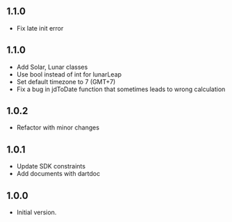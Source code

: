 ## 1.1.0
- Fix late init error

## 1.1.0
- Add Solar, Lunar classes
- Use bool instead of int for lunarLeap
- Set default timezone to 7 (GMT+7)
- Fix a bug in jdToDate function that sometimes leads to wrong calculation

## 1.0.2
- Refactor with minor changes

## 1.0.1
- Update SDK constraints
- Add documents with dartdoc

## 1.0.0
- Initial version.